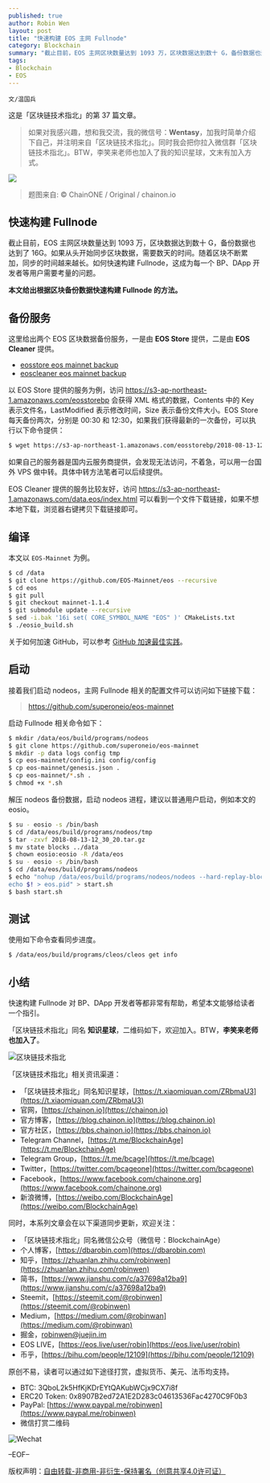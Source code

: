 ```yaml
---
published: true
author: Robin Wen
layout: post
title: "快速构建 EOS 主网 Fullnode"
category: Blockchain
summary: "截止目前，EOS 主网区块数量达到 1093 万，区块数据达到数十 G，备份数据也达到了 16G。如果从头开始同步区块数据，需要数天的时间。随着区块不断累加，同步的时间越来越长。如何快速构建 Fullnode，这成为每一个 BP、DApp 开发者等用户需要考量的问题。本文给出根据区块备份数据快速构建 Fullnode 的方法。"
tags:
- Blockchain
- EOS
---
```


`文/温国兵`

这是「区块链技术指北」的第 37 篇文章。

> 如果对我感兴趣，想和我交流，我的微信号：**Wentasy**，加我时简单介绍下自己，并注明来自「区块链技术指北」。同时我会把你拉入微信群「区块链技术指北」。BTW，李笑来老师也加入了我的知识星球，文末有加入方式。

![](https://i.imgur.com/smxzEPJ.png)

> 题图来自: © ChainONE / Original / chainon.io

## 快速构建 Fullnode

截止目前，EOS 主网区块数量达到 1093 万，区块数据达到数十 G，备份数据也达到了 16G。如果从头开始同步区块数据，需要数天的时间。随着区块不断累加，同步的时间越来越长。如何快速构建 Fullnode，这成为每一个 BP、DApp 开发者等用户需要考量的问题。

**本文给出根据区块备份数据快速构建 Fullnode 的方法。**

## 备份服务

这里给出两个 EOS 区块数据备份服务，一是由 **EOS Store** 提供，二是由 **EOS Cleaner** 提供。

* [eosstore eos mainnet backup](phttps://s3-ap-northeast-1.amazonaws.com/eosstorebp)
* [eoscleaner eos mainnet backup](http://eoscleaner.com/Project%20Detail.html)

以 EOS Store 提供的服务为例，访问 https://s3-ap-northeast-1.amazonaws.com/eosstorebp 会获得 XML 格式的数据，Contents 中的 Key 表示文件名，LastModified 表示修改时间，Size 表示备份文件大小。EOS Store 每天备份两次，分别是 00:30 和 12:30，如果我们获得最新的一次备份，可以执行以下命令提供：

``` bash
$ wget https://s3-ap-northeast-1.amazonaws.com/eosstorebp/2018-08-13-12_30_20.tar.gz
```

如果自己的服务器是国内云服务商提供，会发现无法访问，不着急，可以用一台国外 VPS 做中转。具体中转方法笔者可以后续提供。

EOS Cleaner 提供的服务比较友好，访问 https://s3-ap-northeast-1.amazonaws.com/data.eos/index.html 可以看到一个文件下载链接，如果不想本地下载，浏览器右键拷贝下载链接即可。

## 编译

本文以 `EOS-Mainnet` 为例。

``` bash
$ cd /data
$ git clone https://github.com/EOS-Mainnet/eos --recursive
$ cd eos
$ git pull
$ git checkout mainnet-1.1.4
$ git submodule update --recursive
$ sed -i.bak '16i set( CORE_SYMBOL_NAME "EOS" )' CMakeLists.txt
$ ./eosio_build.sh
```

关于如何加速 GitHub，可以参考 [GitHub 加速最佳实践](https://dbarobin.com/2017/01/24/github-acceleration-best-practices)。

## 启动

接着我们启动 nodeos，主网 Fullnode 相关的配置文件可以访问如下链接下载：

> https://github.com/superoneio/eos-mainnet

启动 Fullnode 相关命令如下：

``` bash
$ mkdir /data/eos/build/programs/nodeos
$ git clone https://github.com/superoneio/eos-mainnet
$ mkdir -p data logs config tmp
$ cp eos-mainnet/config.ini config/config
$ cp eos-mainnet/genesis.json .
$ cp eos-mainnet/*.sh .
$ chmod +x *.sh
```

解压 nodeos 备份数据，启动 nodeos 进程，建议以普通用户启动，例如本文的 eosio。

``` bash
$ su - eosio -s /bin/bash
$ cd /data/eos/build/programs/nodeos/tmp
$ tar -zxvf 2018-08-13-12_30_20.tar.gz
$ mv state blocks ../data
$ chown eosio:eosio -R /data/eos
$ su - eosio -s /bin/bash
$ cd /data/eos/build/programs/nodeos
$ echo "nohup /data/eos/build/programs/nodeos/nodeos --hard-replay-blockchain --data-dir ./data --config-dir ./config > ./logs/eos.log 2>&1 &
echo $! > eos.pid" > start.sh
$ bash start.sh
```

## 测试

使用如下命令查看同步进度。

``` bash
$ /data/eos/build/programs/cleos/cleos get info
```

## 小结

快速构建 Fullnode 对 BP、DApp 开发者等都非常有帮助，希望本文能够给读者一个指引。

「区块链技术指北」同名 **知识星球**，二维码如下，欢迎加入。BTW，**李笑来老师也加入了**。

![区块链技术指北](https://i.imgur.com/RBmpxTL.jpg)

「区块链技术指北」相关资讯渠道：

* 「区块链技术指北」同名知识星球，[https://t.xiaomiquan.com/ZRbmaU3](https://t.xiaomiquan.com/ZRbmaU3)
* 官网，[https://chainon.io](https://chainon.io)
* 官方博客，[https://blog.chainon.io](https://blog.chainon.io)
* 官方社区，[https://bbs.chainon.io](https://bbs.chainon.io)
* Telegram Channel，[https://t.me/BlockchainAge](https://t.me/BlockchainAge)
* Telegram Group，[https://t.me/bcage](https://t.me/bcage)
* Twitter，[https://twitter.com/bcageone](https://twitter.com/bcageone)
* Facebook，[https://www.facebook.com/chainone.org](https://www.facebook.com/chainone.org)
* 新浪微博，[https://weibo.com/BlockchainAge](https://weibo.com/BlockchainAge)

同时，本系列文章会在以下渠道同步更新，欢迎关注：

* 「区块链技术指北」同名微信公众号（微信号：BlockchainAge）
* 个人博客，[https://dbarobin.com](https://dbarobin.com)
* 知乎，[https://zhuanlan.zhihu.com/robinwen](https://zhuanlan.zhihu.com/robinwen)
* 简书，[https://www.jianshu.com/c/a37698a12ba9](https://www.jianshu.com/c/a37698a12ba9)
* Steemit，[https://steemit.com/@robinwen](https://steemit.com/@robinwen)
* Medium，[https://medium.com/@robinwan](https://medium.com/@robinwan)
* 掘金，[robinwen@juejin.im](https://juejin.im/user/5673ccae60b2260ee435f89a/posts)
* EOS LIVE，[https://eos.live/user/robin](https://eos.live/user/robin)
* 币乎，[https://bihu.com/people/12109](https://bihu.com/people/12109)

原创不易，读者可以通过如下途径打赏，虚拟货币、美元、法币均支持。

* BTC: 3QboL2k5HfKjKDrEYtQAKubWCjx9CX7i8f
* ERC20 Token: 0x8907B2ed72A1E2D283c04613536Fac4270C9F0b3
* PayPal: [https://www.paypal.me/robinwen](https://www.paypal.me/robinwen)
* 微信打赏二维码

![Wechat](https://i.imgur.com/SzoNl5b.jpg)

–EOF–

版权声明：[自由转载-非商用-非衍生-保持署名（创意共享4.0许可证）](http://creativecommons.org/licenses/by-nc-nd/4.0/deed.zh)